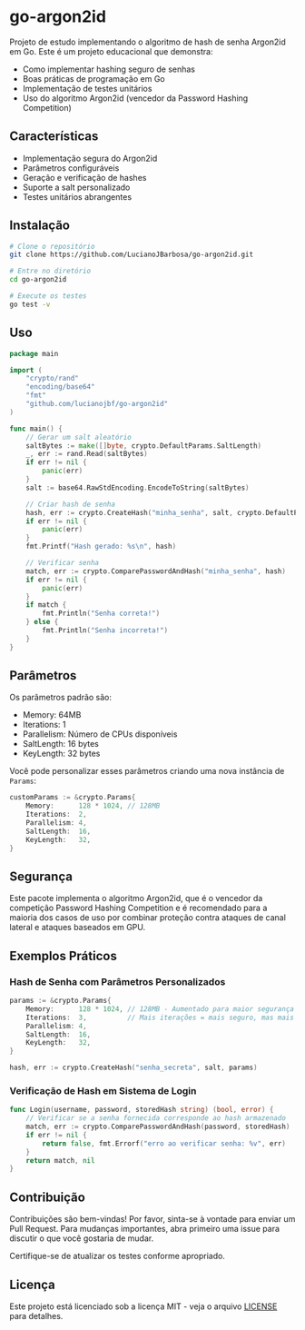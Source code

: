 # go-argon2id

Projeto de estudo implementando o algoritmo de hash de senha Argon2id em Go. 
Este é um projeto educacional que demonstra:
- Como implementar hashing seguro de senhas
- Boas práticas de programação em Go
- Implementação de testes unitários
- Uso do algoritmo Argon2id (vencedor da Password Hashing Competition)

## Características

- Implementação segura do Argon2id
- Parâmetros configuráveis
- Geração e verificação de hashes
- Suporte a salt personalizado
- Testes unitários abrangentes

## Instalação

```bash
# Clone o repositório
git clone https://github.com/LucianoJBarbosa/go-argon2id.git

# Entre no diretório
cd go-argon2id

# Execute os testes
go test -v
```

## Uso

```go
package main

import (
    "crypto/rand"
    "encoding/base64"
    "fmt"
    "github.com/lucianojbf/go-argon2id"
)

func main() {
    // Gerar um salt aleatório
    saltBytes := make([]byte, crypto.DefaultParams.SaltLength)
    _, err := rand.Read(saltBytes)
    if err != nil {
        panic(err)
    }
    salt := base64.RawStdEncoding.EncodeToString(saltBytes)

    // Criar hash de senha
    hash, err := crypto.CreateHash("minha_senha", salt, crypto.DefaultParams)
    if err != nil {
        panic(err)
    }
    fmt.Printf("Hash gerado: %s\n", hash)

    // Verificar senha
    match, err := crypto.ComparePasswordAndHash("minha_senha", hash)
    if err != nil {
        panic(err)
    }
    if match {
        fmt.Println("Senha correta!")
    } else {
        fmt.Println("Senha incorreta!")
    }
}
```

## Parâmetros

Os parâmetros padrão são:

- Memory: 64MB
- Iterations: 1
- Parallelism: Número de CPUs disponíveis
- SaltLength: 16 bytes
- KeyLength: 32 bytes

Você pode personalizar esses parâmetros criando uma nova instância de `Params`:

```go
customParams := &crypto.Params{
    Memory:      128 * 1024, // 128MB
    Iterations:  2,
    Parallelism: 4,
    SaltLength:  16,
    KeyLength:   32,
}
```

## Segurança

Este pacote implementa o algoritmo Argon2id, que é o vencedor da competição Password Hashing Competition e é recomendado para a maioria dos casos de uso por combinar proteção contra ataques de canal lateral e ataques baseados em GPU.

## Exemplos Práticos

### Hash de Senha com Parâmetros Personalizados

```go
params := &crypto.Params{
    Memory:      128 * 1024, // 128MB - Aumentado para maior segurança
    Iterations:  3,          // Mais iterações = mais seguro, mas mais lento
    Parallelism: 4,
    SaltLength:  16,
    KeyLength:   32,
}

hash, err := crypto.CreateHash("senha_secreta", salt, params)
```

### Verificação de Hash em Sistema de Login

```go
func Login(username, password, storedHash string) (bool, error) {
    // Verificar se a senha fornecida corresponde ao hash armazenado
    match, err := crypto.ComparePasswordAndHash(password, storedHash)
    if err != nil {
        return false, fmt.Errorf("erro ao verificar senha: %v", err)
    }
    return match, nil
}
```

## Contribuição

Contribuições são bem-vindas! Por favor, sinta-se à vontade para enviar um Pull Request. Para mudanças importantes, abra primeiro uma issue para discutir o que você gostaria de mudar.

Certifique-se de atualizar os testes conforme apropriado.

## Licença

Este projeto está licenciado sob a licença MIT - veja o arquivo [LICENSE](LICENSE) para detalhes.
